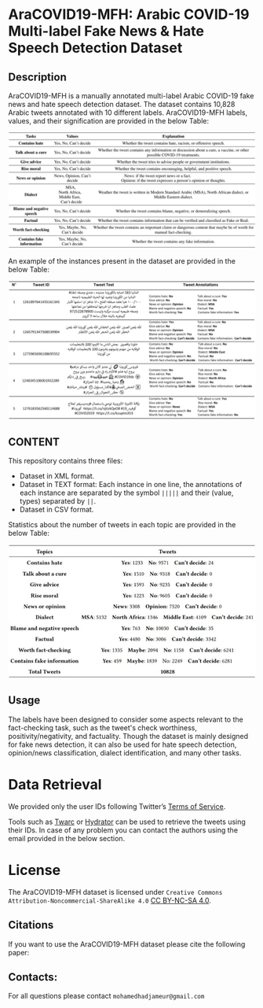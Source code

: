 # AraCOVID19-MFH:  Arabic COVID-19 Multi-label Fake News & Hate Speech Detection Dataset

## Description
AraCOVID19-MFH is a manually annotated multi-label Arabic COVID-19 fake news and hate speech detection dataset. The dataset contains 10,828 Arabic tweets annotated with 10 different labels. AraCOVID19-MFH labels, values, and their signification are provided in the below Table:

<img src="https://github.com/MohamedHadjAmeur/AraCOVID19-MFH/blob/main/desc.JPG" width="600">

 
An example of the instances present in the dataset are provided in the below Table: 

<img src="https://github.com/MohamedHadjAmeur/AraCOVID19-MFH/blob/main/examples.JPG" width="600">

## CONTENT


This repository contains three files:
* Dataset in XML format.
* Dataset in TEXT format: Each instance in one line, the annotations of each instance are separated by the symbol ``|||||`` and their (value, types) separated by ``||``. 
* Dataset in CSV format.

Statistics about the number of tweets in each topic are provided in the below Table:

<img src="https://github.com/MohamedHadjAmeur/AraCOVID19-MFH/blob/main/stats.JPG" width="600">

## Usage

The labels have been designed to consider some aspects relevant to the fact-checking task, such as the tweet's check worthiness, positivity/negativity, and factuality.  Though the dataset is mainly designed for fake news detection, it can also be used for hate speech detection, opinion/news classification, dialect identification, and many other tasks.


# Data Retrieval 

We provided only the user IDs following Twitter’s [Terms of Service](https://developer.twitter.com/en/developer-terms/agreement-and-policy).

Tools such as [Twarc](https://github.com/DocNow/twarc) or [Hydrator](https://github.com/DocNow/hydrator) can be used to retrieve the tweets using their IDs. In case of any problem you can contact the authors using the email provided in the below section.


# License

The AraCOVID19-MFH dataset is licensed under ``Creative Commons Attribution-Noncommercial-ShareAlike 4.0`` [CC BY-NC-SA 4.0](https://creativecommons.org/licenses/by-nc-sa/4.0/). 


## Citations
If you want to use the AraCOVID19-MFH dataset please cite the following paper:


## Contacts:
For all questions please contact ``mohamedhadjameur@gmail.com`` 




